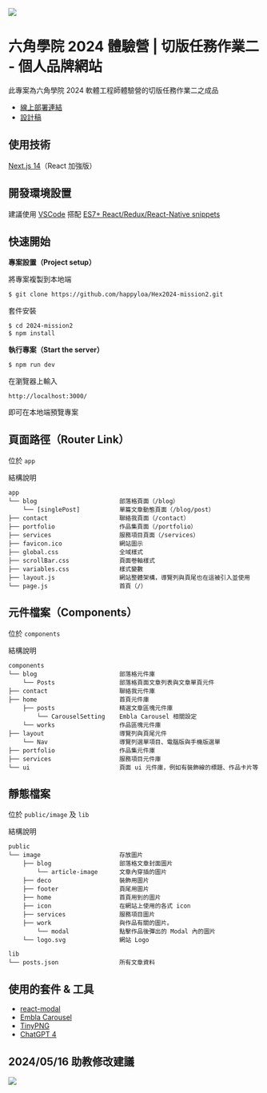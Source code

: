 ![](https://i.imgur.com/2T7dOi7.png)

# 六角學院 2024 體驗營 | 切版任務作業二 - 個人品牌網站

此專案為六角學院 2024 軟體工程師體驗營的切版任務作業二之成品

- [線上部署連結](https://hex2024.worksbyaaron.com/)
- [設計稿](https://www.figma.com/file/rX9YdVutqj9jF0kw72SAKi/2024ver.-%E9%AB%94%E9%A9%97%E7%87%9F%E8%A8%AD%E8%A8%88%E7%A8%BF?type=design&node-id=2221-22843&mode=design&t=eHIm1tvOJekYWyMt-0)

## 使用技術

[Next.js 14](https://nextjs.org/)（React 加強版）

## 開發環境設置

建議使用 [VSCode](https://code.visualstudio.com/) 搭配 [ES7+ React/Redux/React-Native snippets](https://marketplace.visualstudio.com/items?itemName=dsznajder.es7-react-js-snippets)

## 快速開始

**專案設置（Project setup）**

將專案複製到本地端

```sh
$ git clone https://github.com/happyloa/Hex2024-mission2.git
```

套件安裝

```sh
$ cd 2024-mission2
$ npm install
```

**執行專案（Start the server）**

```sh
$ npm run dev
```

在瀏覽器上輸入

```
http://localhost:3000/
```

即可在本地端預覽專案

## 頁面路徑（Router Link）

位於 `app`

結構說明

```
app
└── blog                       部落格頁面（/blog）
    └── [singlePost]           單篇文章動態頁面（/blog/post）
├── contact                    聯絡我頁面（/contact）
├── portfolio                  作品集頁面（/portfolio）
├── services                   服務項目頁面（/services）
├── favicon.ico                網站圖示
├── global.css                 全域樣式
├── scrollBar.css              頁面卷軸樣式
├── variables.css              樣式變數
├── layout.js                  網站整體架構，導覽列與頁尾也在這被引入並使用
└── page.js                    首頁（/）
```

## 元件檔案（Components）

位於 `components`

結構說明

```
components
└── blog                       部落格元件庫
    └── Posts                  部落格頁面文章列表與文章單頁元件
├── contact                    聯絡我元件庫
├── home                       首頁元件庫
    ├── posts                  精選文章區塊元件庫
        └── CarouselSetting    Embla Carousel 相關設定
    └── works                  作品區塊元件庫
├── layout                     導覽列與頁尾元件
    └── Nav                    導覽列選單項目、電腦版與手機版選單
├── portfolio                  作品集元件庫
├── services                   服務項目元件庫
└── ui                         頁面 ui 元件庫，例如有裝飾線的標題、作品卡片等
```

## 靜態檔案

位於 `public/image` 及 `lib`

結構說明

```
public
└── image                      存放圖片
    ├── blog                   部落格文章封面圖片
        └── article-image      文章內穿插的圖片
    ├── deco                   裝飾用圖片
    ├── footer                 頁尾用圖片
    ├── home                   首頁用到的圖片
    ├── icon                   在網站上使用的各式 icon
    ├── services               服務項目圖片
    ├── work                   與作品有關的圖片。
        └── modal              點擊作品後彈出的 Modal 內的圖片
    └── logo.svg               網站 Logo
```

```
lib
└── posts.json                 所有文章資料
```

## 使用的套件 & 工具

- [react-modal](https://www.npmjs.com/package/react-modal)
- [Embla Carousel](https://www.embla-carousel.com/)
- [TinyPNG](https://tinypng.com/)
- [ChatGPT 4](https://openai.com/)

## 2024/05/16 助教修改建議

![](https://i.imgur.com/WBpnu7g.png)
